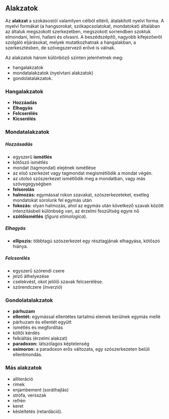 Alakzatok
-------------------------------------------

Az __alakzat__ a szokásostól valamilyen célból eltérő, átalakított nyelvi forma. A myelvi formákat (a hangsorokat, szókapcsolatokat, mondatokat) általában az általuk megszokott szerkezetben, megszokott sorrendben szoktuk elmondani, leírni, hallani és olvasni. A beszédszépítő, nagyobb kifejezőerőt szolgáló eljárásokat, melyek mutatkozhatnak a hangalakban, a szerkesztésben, de szövegszervező erővé is válnak.

Az alakzatok három különböző szinten jelenhetnek meg:
* hangalakzatok
* mondatalakzatok (nyelvtani alakzatok)
* gondolatalakzatok.

### Hangalakzatok
* __Hozzáadás__
* __Elhagyás__
* __Felcserélés__
* __Kicserélés__

### Mondatalakzatok
##### Hozzásadás
* egyszerű __ismétlés__
* kötőszó ismétlés
* mondat (tagmondat) elejének ismétlése
* az első szerkezet vagy tagmondat megismétlődik a mondat végén.
* az utolsó szószerkezet ismétlődik meg a mondatban, vagy más szövegegységben
* __felsorolás__
* __halmozás:__ egymással rokon szavakat, szószerkezeteket, esetleg mondatokat sorolunk fel egymás után
* __fokozás:__ olyan halmozás, ahol az egymás után következő szavak között intenzitásbeli különbség van, az érzelmi feszültség egyre nő
* __szótőismétlés__ (_figura etimologica_).

##### Elhagyás
* __ellipszis:__ többtagú szószerkezet egy résztagjának elhagyása, kötőszó hiánya.

##### Felcserélés
* egyszerű szórendi csere
* jelző áthelyezése
* cselekvést, okot jelölő szavak felcserélése.
* szórendczere (_inverzió_)

### Gondolatalakzatok
* __párhuzam__
* __ellentét:__ egymással ellentétes tartalmú elemek kerülnek egymás mellé
* párhuzam és ellentét együtt
* ismétlés és megfordítás
* költői kérdés
* felkiáltás (érzelmi alakzat)
* __paradoxon:__ látszólagos képtelenség
* __oximoron:__ a paradoxon erős változata, egy szószerkezeten belüli ellentmondás.

### Más alakzatok
* alliteráció
* rímek
* enjambement (soráthajlás)
* strófa, versszak
* refrén
* keret
* késleltetés (retardáció).